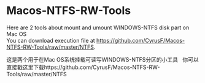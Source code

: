 # Macos-NTFS-RW-Tools

Here are 2 tools about mount and umount WINDOWS-NTFS disk part on Mac OS  
You can download execution file at https://github.com/CyrusF/Macos-NTFS-RW-Tools/raw/master/NTFS.  
 
这是两个用于在Mac OS系统挂载可读写WINDOWS-NTFS分区的小工具   
你可以直接戳这里下载https://github.com/CyrusF/Macos-NTFS-RW-Tools/raw/master/NTFS  
